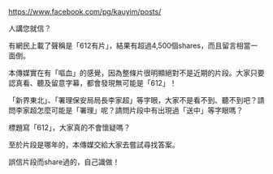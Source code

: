 https://www.facebook.com/pg/kauyim/posts/

人講您就信？

有網民上載了聲稱是「612有片」，結果有超過4,500個shares，而且留言相當一面倒。

本傳媒實在有「嘔血」的感覺，因為整條片很明顯絕對不是近期的片段。大家只要認真看、聽及留意字幕，都會發現無可能是「612」！

「新界東北」、「署理保安局局長李家超」等字眼，大家不是看不到、聽不到吧？請問李家超怎麼可能是「署理」呢？請問片段中有出現過「送中」等字眼嗎？

標題寫「612」，大家真的不會懷疑嗎？

至於片段是哪年的，本傳媒交給大家去嘗試尋找答案。

誤信片段而share過的，自己識做！